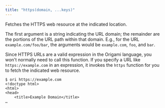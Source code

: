 ```yaml
---
title: "https(domain, ...keys)"
---
```


Fetches the HTTPS web resource at the indicated location.

The first argument is a string indicating the URL domain; the remainder are the portions of the URL path within that domain. E.g., for the URL `example.com/foo/bar`, the arguments would be `example.com`, `foo`, and `bar`.

Since HTTPS URLs are a valid expression in the Origami language, you won't normally need to call this function. If you specify a URL like `https://example.com` in an expression, it invokes the `https` function for you to fetch the indicated web resource.

```console
$ ori https://example.com
<!doctype html>
<html>
<head>
    <title>Example Domain</title>
…
```
